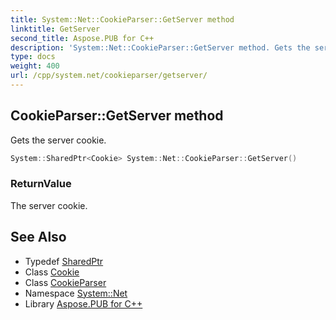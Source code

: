 ```yaml
---
title: System::Net::CookieParser::GetServer method
linktitle: GetServer
second_title: Aspose.PUB for C++
description: 'System::Net::CookieParser::GetServer method. Gets the server cookie in C++.'
type: docs
weight: 400
url: /cpp/system.net/cookieparser/getserver/
---
```

## CookieParser::GetServer method


Gets the server cookie.

```cpp
System::SharedPtr<Cookie> System::Net::CookieParser::GetServer()
```


### ReturnValue

The server cookie.

## See Also

* Typedef [SharedPtr](../../../system/sharedptr/)
* Class [Cookie](../../cookie/)
* Class [CookieParser](../)
* Namespace [System::Net](../../)
* Library [Aspose.PUB for C++](../../../)
